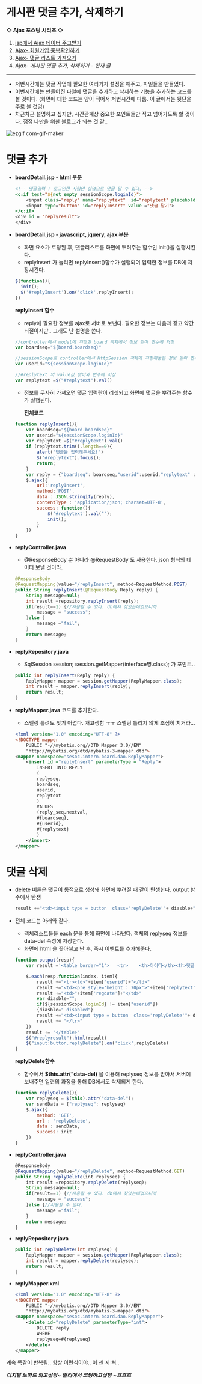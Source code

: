 # 게시판 댓글 추가, 삭제하기

**◇ Ajax 포스팅 시리즈 ◇**

1. [jsp에서 Ajax 데이터 주고받기](https://yejip.com/web/2020-12-14-ajax1/) 
2.  [Ajax- 회원가입 중복확인하기](https://yejip.com/web/2020-12-15-게시판ajax1/) 
3.  [Ajax- 댓글 리스트 가져오기](https://yejip.com/web/2020-12-17-게시판ajax2/) 
4.  *Ajax- 게시판 댓글 추가, 삭제하기 - 현재 글*

---

- 저번시간에는 댓글 작업에 필요한 여러가지 설정을 해주고, 파일들을 만들었다.
- 이번시간에는 만들어진 파일에 댓글을 추가하고 삭제하는 기능을 추가하는 코드를 볼 것이다. (화면에 대한 코드는 양이 적어서 저번시간에 다룸. 이 글에서는 뒷단을 주로 볼 것임)
- 차근차근 설명하고 싶지만, 시간관계상 중요한 포인트들만 적고 넘어가도록 할 것이다. 점점 나만을 위한 블로그가 되는 것 같..

![ezgif com-gif-maker](https://user-images.githubusercontent.com/37058233/102682122-5a7a4200-420a-11eb-9c01-99d1e6694ee2.gif)

# 댓글 추가

- **boardDetail.jsp - html 부분**

  ```jsp
  <!-- 댓글입력 : 로그인한 사람만 실명으로 댓글 달 수 있다. -->
  <c:if test="${not empty sessionScope.loginId}">
      <input class="reply" name="replytext"  id="replytext" placeholder="댓글내용" style="width:450px">
      <input type="button" id="replyInsert" value ="댓글 달기">
  </c:if>
  <div id = "replyresult">
  </div>
  ```

- **boardDetail.jsp - javascript, jquery, ajax 부분**

  - 화면 요소가 로딩된 후, 댓글리스트를 화면에 뿌려주는 함수인 init()을 실행시킨다.
  - replyInsert 가 눌리면 replyInsert()함수가 실행되어 입력한 정보를 DB에 저장시킨다.

  ```javascript
  $(function(){
  	init();
  	$('#replyInsert').on('click',replyInsert);
  })
  ```

  **replyInsert 함수**

  - reply에 필요한 정보를 ajax로 서버로 보낸다. 필요한 정보는 다음과 같고 약간 뇌절이지만.. 그래도 난 설명을 쓴다.

  ```javascript
  //controller에서 model에 저장한 board 객체에서 정보 받아 변수에 저장
  var boardseq="${board.boardseq}"  
  
  //sessionScope로 controller에서 HttpSession 객체에 저장해놓은 정보 받아 변수에 저장
  var userid="${sessionScope.loginId}"
  
  //#replytext 의 value값 읽어와 변수에 저장
  var replytext =$("#replytext").val()
  ```

  - 정보를 무사히 가져오면 댓글 입력란이 리셋되고 화면에 댓글을 뿌려주는 함수가 실행된다.

    **전체코드**

  ```javascript
  function replyInsert(){
      var boardseq="${board.boardseq}"
      var userid="${sessionScope.loginId}"
      var replytext =$("#replytext").val()
      if (replytext.trim().length==0){
          alert("댓글을 입력해주세요!")
          $("#replytext").focus();
          return;
      }
      var reply = {"boardseq": boardseq,"userid":userid,"replytext" :replytext};
      $.ajax({
          url:'replyInsert',
          method:'POST',
          data : JSON.stringify(reply),
          contentType : 'application/json; charset=UTF-8',
          success: function(){
              $('#replytext').val("");
              init();
          }
      })
  }
  ```

- **replyController.java**

  - @ResponseBody 뿐 아니라 @RequestBody 도 사용한다. json 형식의 데이터 보낼 것이라.

  ```java
  @ResponseBody
  @RequestMapping(value="/replyInsert", method=RequestMethod.POST)
  public String replyInsert(@RequestBody Reply reply) {
      String message=null;
      int result =repository.replyInsert(reply);
      if(result==1) {//사용할 수 있다. db에서 찾았는데없으니까
          message = "success";
      }else {
          message ="fail";
      }	
      return message;
  }
  ```

- **replyRepository.java**

  - SqlSession session; session.getMapper(interface명.class); 가 포인트.. 

  ```java
  public int replyInsert(Reply reply) {
      ReplyMapper mapper = session.getMapper(ReplyMapper.class);
      int result = mapper.replyInsert(reply);
      return result;
  }
  ```

- **replyMapper.java** 코드를 추가한다.

  - 스펠링 틀려도 찾기 어렵다. 개고생함 ㅜㅜ 스펠링 틀리지 않게 조심히 치거라...

  ```xml
  <?xml version="1.0" encoding="UTF-8" ?>
  <!DOCTYPE mapper
      PUBLIC "-//mybatis.org//DTD Mapper 3.0//EN"
      "http://mybatis.org/dtd/mybatis-3-mapper.dtd">
  <mapper namespace="sesoc.intern.board.dao.ReplyMapper">
      <insert id ="replyInsert" parameterType = "Reply">
          INSERT INTO REPLY
          (
          replyseq,
          boardseq,
          userid,
          replytext
          )
          VALUES
          (reply_seq.nextval,
          #{boardseq},
          #{userid},
          #{replytext}
          )
      </insert>
  </mapper>
  ```

# 댓글 삭제

- delete 버튼은 댓글이 동적으로 생성돼 화면에 뿌려질 때 같이 탄생한다. output 함수에서 탄생

  ```javascript
  result +="<td><input type = button  class='replyDelete'"+ diasble+" data-del= '"+item['replyseq']+"' value= '"+item['replyseq']+"'></td>"
  ```

- 전체 코드는 아래와 같다.

  - 객체리스트들을 each 문을 통해 화면에 나타낸다. 객체의 replyseq 정보를 data-del 속성에 저장한다.
  - 화면에 html 을 꽂아넣고 난 후, 즉시 이벤트를 추가해준다.

  ```javascript
  function output(resp){
      var result ='<table border="1">	<tr>	<th>아이디</th><th>댓글 내용</th><th>등록일</th><th>비고</th>	</tr>';
  
      $.each(resp,function(index, item){
          result +="<tr><td>"+item["userid"]+"</td>"
          result +="<td><pre style='height : 70px'>"+item['replytext']+"</pre></td>"
          result +="<td>"+item['regdate']+"</td>"		
          var diasble="";
          if(${sessionScope.loginId} != item["userid"])
          {diasble=" disabled"}
          result +="<td><input type = button  class='replyDelete'"+ diasble+" data-del= '"+item['replyseq']+"' value= '"+item['replyseq']+"'></td>"
          result += "</tr>"
      })
      result +=	"</table>"	
      $("#replyresult").html(result)
      $("input:button.replyDelete").on('click',replyDelete)	
  }
  ```

  **replyDelete함수**

  - 함수에서 **$this.attr("data-del)** 을 이용해 replyseq 정보를 받아서 서버에 보내주면 일련의 과정을 통해 DB에서도 삭제되게 한다.

  ```javascript
  function replyDelete(){
      var replyseq = $(this).attr("data-del");
      var sendData = {"replyseq": replyseq}
      $.ajax({
          method: 'GET',
          url : 'replyDelete',
          data : sendData,
          success: init
      })
  }
  ```

- **replyController.java**

  ```javascript
  @ResponseBody
  @RequestMapping(value="/replyDelete", method=RequestMethod.GET)
  public String replyDelete(int replyseq) {
      int result =repository.replyDelete(replyseq);
      String message=null;
      if(result==1) {//사용할 수 있다. db에서 찾았는데없으니까
          message = "success";
      }else {//사용할 수 없다.
          message ="fail";
      }	
      return message;
  }
  ```

- **replyRepository.java**

  ```java
  public int replyDelete(int replyseq) {
      ReplyMapper mapper = session.getMapper(ReplyMapper.class);
      int result = mapper.replyDelete(replyseq);
      return result;
  }
  ```

- **replyMapper.xml**

  ```xml
  <?xml version="1.0" encoding="UTF-8" ?>
  <!DOCTYPE mapper
      PUBLIC "-//mybatis.org//DTD Mapper 3.0//EN"
      "http://mybatis.org/dtd/mybatis-3-mapper.dtd">
  <mapper namespace="sesoc.intern.board.dao.ReplyMapper">
      <delete id="replyDelete" parameterType="int">
          DELETE reply
          WHERE
          replyseq=#{replyseq}
      </delete>
  </mapper>
  ```

계속 똑같이 반복됨.. 항상 이런식이야.. 이 젠 지 쳐..

***디지탈 노마드 되고싶당~ 발리에서 코딩하고싶당 ~흐흐흐***

